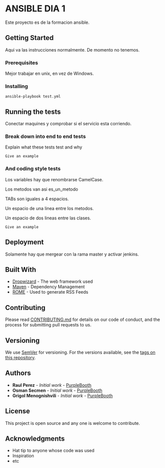 # ANSIBLE DIA 1

Este proyecto es de la formacion ansible.

## Getting Started

Aqui va las instrucciones normalmente. De momento no tenemos.

### Prerequisites

Mejor trabajar en unix, en vez de Windows.


### Installing

```
ansible-playbook test.yml
```


## Running the tests

Conectar maquines y comprobar si el servicio esta corriendo.

### Break down into end to end tests

Explain what these tests test and why

```
Give an example
```

### And coding style tests

Los variables hay que renombrarse CamelCase.

Los metodos van asi es_un_metodo

TABs son iguales a 4 espacios.

Un espacio de una linea entre los metodos.

Un espacio de dos lineas entre las clases.

```
Give an example
```

## Deployment

Solamente hay que mergear con la rama master y activar jenkins.

## Built With

* [Dropwizard](http://www.dropwizard.io/1.0.2/docs/) - The web framework used
* [Maven](https://maven.apache.org/) - Dependency Management
* [ROME](https://rometools.github.io/rome/) - Used to generate RSS Feeds

## Contributing

Please read [CONTRIBUTING.md](https://gist.github.com/PurpleBooth/b24679402957c63ec426) for details on our code of conduct, and the process for submitting pull requests to us.

## Versioning

We use [SemVer](http://semver.org/) for versioning. For the versions available, see the [tags on this repository](https://github.com/your/project/tags). 

## Authors

* **Raul Perez** - *Initial work* - [PurpleBooth](https://github.com/PurpleBooth)
* **Osman Secmen** - *Initial work* - [PurpleBooth](https://github.com/PurpleBooth)
* **Grigol Menognishvili** - *Initial work* - [PurpleBooth](https://github.com/PurpleBooth)


## License

This project is open source and any one is welcome to contribute.

## Acknowledgments

* Hat tip to anyone whose code was used
* Inspiration
* etc


